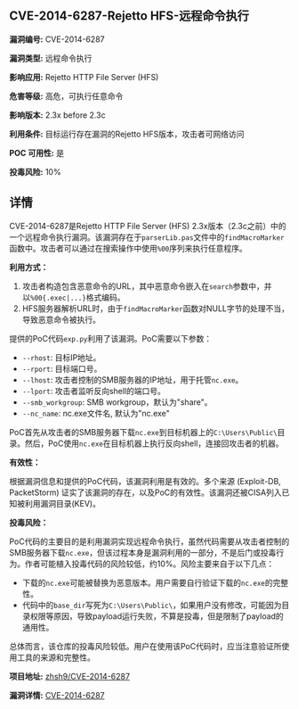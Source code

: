 ## CVE-2014-6287-Rejetto HFS-远程命令执行

**漏洞编号:** CVE-2014-6287

**漏洞类型:** 远程命令执行

**影响应用:** Rejetto HTTP File Server (HFS)

**危害等级:** 高危，可执行任意命令

**影响版本:** 2.3x before 2.3c

**利用条件:** 目标运行存在漏洞的Rejetto HFS版本，攻击者可网络访问

**POC 可用性:** 是

**投毒风险:** 10%

## 详情

CVE-2014-6287是Rejetto HTTP File Server (HFS) 2.3x版本（2.3c之前）中的一个远程命令执行漏洞。该漏洞存在于`parserLib.pas`文件中的`findMacroMarker`函数中。攻击者可以通过在搜索操作中使用`%00`序列来执行任意程序。

**利用方式：**

1.  攻击者构造包含恶意命令的URL，其中恶意命令嵌入在`search`参数中，并以`%00{.exec|...}`格式编码。
2.  HFS服务器解析URL时，由于`findMacroMarker`函数对NULL字节的处理不当，导致恶意命令被执行。

提供的PoC代码`exp.py`利用了该漏洞。PoC需要以下参数：

*   `--rhost`: 目标IP地址。
*   `--rport`: 目标端口号。
*   `--lhost`: 攻击者控制的SMB服务器的IP地址，用于托管`nc.exe`。
*   `--lport`: 攻击者监听反向shell的端口号。
*   `--smb_workgroup`: SMB workgroup，默认为"share"。
*   `--nc_name`: nc.exe文件名, 默认为"nc.exe"

PoC首先从攻击者的SMB服务器下载`nc.exe`到目标机器上的`C:\Users\Public\`目录。然后，PoC使用`nc.exe`在目标机器上执行反向shell，连接回攻击者的机器。

**有效性：**

根据漏洞信息和提供的PoC代码，该漏洞利用是有效的。多个来源 (Exploit-DB, PacketStorm) 证实了该漏洞的存在，以及PoC的有效性。该漏洞还被CISA列入已知被利用漏洞目录(KEV)。

**投毒风险：**

PoC代码的主要目的是利用漏洞实现远程命令执行，虽然代码需要从攻击者控制的SMB服务器下载`nc.exe`，但该过程本身是漏洞利用的一部分，不是后门或投毒行为。作者可能植入投毒代码的风险较低，约10%。风险主要来自于以下几点：

* 下载的`nc.exe`可能被替换为恶意版本。用户需要自行验证下载的`nc.exe`的完整性。
* 代码中的`base_dir`写死为`C:\Users\Public\`，如果用户没有修改，可能因为目录权限等原因，导致payload运行失败，不算是投毒，但是限制了payload的通用性。

总体而言，该仓库的投毒风险较低。用户在使用该PoC代码时，应当注意验证所使用工具的来源和完整性。

**项目地址:** [zhsh9/CVE-2014-6287](https://github.com/zhsh9/CVE-2014-6287)

**漏洞详情:** [CVE-2014-6287](https://nvd.nist.gov/vuln/detail/CVE-2014-6287)